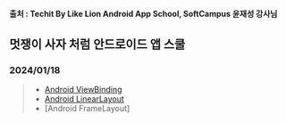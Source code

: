 #### 출처 : Techit By Like Lion Android App School, SoftCampus 윤재성 강사님
## 멋쟁이 사자 처럼 안드로이드 앱 스쿨
### 2024/01/18   
> + [Android ViewBinding](https://github.com/chanho0908/Tekhit_Android_App_School_Part2/blob/main/Android03_ViewBinding/app/src/main/java/kr/co/lion/android03_viewbinding/MainActivity.kt)   
> + [Android LinearLayout](https://github.com/chanho0908/Tekhit_Android_App_School_Part2/blob/main/Android04_LinearLayout/app/src/main/java/kr/co/lion/android04_linearlayout/MainActivity.kt)
> + [Android FrameLayout]
